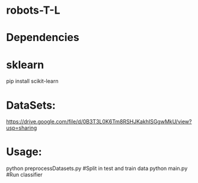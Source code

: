 # robots-T-L

# Dependencies
# sklearn
pip install scikit-learn

# DataSets:
https://drive.google.com/file/d/0B3T3L0K6Tm8RSHJKakhISGgwMkU/view?usp=sharing

# Usage:
python preprocessDatasets.py #Split in test and train data
python main.py #Run classifier